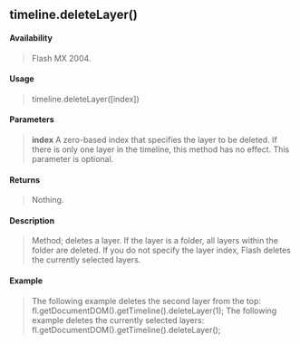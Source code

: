 ## timeline.deleteLayer()

#### Availability

> Flash MX 2004.

#### Usage

> timeline.deleteLayer(\[index\])

#### Parameters

> **index** A zero-based index that specifies the layer to be deleted. If there is only one layer in the timeline, this method has no effect. This parameter is optional.

#### Returns

> Nothing.

#### Description

> Method; deletes a layer. If the layer is a folder, all layers within the folder are deleted. If you do not specify the layer index, Flash deletes the currently selected layers.

#### Example

> The following example deletes the second layer from the top: fl.getDocumentDOM().getTimeline().deleteLayer(1); The following example deletes the currently selected layers: fl.getDocumentDOM().getTimeline().deleteLayer();
